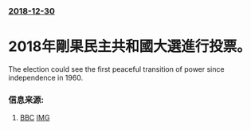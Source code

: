### [2018-12-30](/news/2018/12/30/index.md)

##### 
# 2018年剛果民主共和國大選進行投票。 

The election could see the first peaceful transition of power since independence in 1960.


### 信息来源:

1. [BBC](https://www.bbc.co.uk/news/world-africa-46712759) [IMG](https://ichef.bbci.co.uk/images/ic/1024x576/p06wqyth.jpg)
